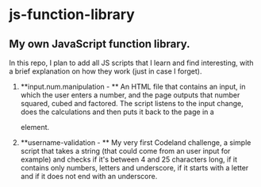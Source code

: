 # js-function-library
## My own JavaScript function library.

In this repo, I plan to add all JS scripts that I learn and find interesting, with a brief explanation on how they work (just in case I forget).

1. **input.num.manipulation - ** An HTML file that contains an input, in which the user enters a number, and the page outputs that number squared, cubed and factored. The script listens to the input change, does the calculations and then puts it back to the page in a <p> element.
1. **username-validation - ** My very first Codeland challenge, a simple script that takes a string (that could come from an user input for example) and checks if it's between 4 and 25 characters long, if it contains only numbers, letters and underscore, if it starts with a letter and if it does not end with an underscore.